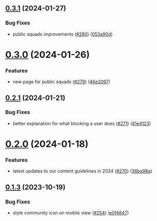 ## [0.3.1](https://github.com/dailydotdev/docs/compare/v0.3.0...v0.3.1) (2024-01-27)


### Bug Fixes

* public squads improvements ([#280](https://github.com/dailydotdev/docs/issues/280)) ([053a90d](https://github.com/dailydotdev/docs/commit/053a90d456356e8f8c9ca384b433798295c2a5f9))



# [0.3.0](https://github.com/dailydotdev/docs/compare/v0.2.1...v0.3.0) (2024-01-26)


### Features

* new page for public squads ([#279](https://github.com/dailydotdev/docs/issues/279)) ([46e2097](https://github.com/dailydotdev/docs/commit/46e2097174eb924c1af6983ef36a312da76d9a22))



## [0.2.1](https://github.com/dailydotdev/docs/compare/v0.2.0...v0.2.1) (2024-01-21)


### Bug Fixes

* better explanation for what blocking a user does ([#271](https://github.com/dailydotdev/docs/issues/271)) ([41e4123](https://github.com/dailydotdev/docs/commit/41e4123c3b14ffb02c2fd04db5129bf80b9c0a4a))



# [0.2.0](https://github.com/dailydotdev/docs/compare/v0.1.3...v0.2.0) (2024-01-18)


### Features

* latest updates to our content guidelines in 2024 ([#270](https://github.com/dailydotdev/docs/issues/270)) ([36ba98a](https://github.com/dailydotdev/docs/commit/36ba98aeb8370557bdb9064815973d0f7792246a))



## [0.1.3](https://github.com/dailydotdev/docs/compare/v0.1.2...v0.1.3) (2023-10-19)


### Bug Fixes

* style community icon on mobile view ([#254](https://github.com/dailydotdev/docs/issues/254)) ([e0f4847](https://github.com/dailydotdev/docs/commit/e0f4847a73b0450135f879360ea5d9207556040a))



